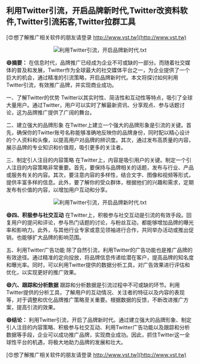 ## **利用Twitter引流，开启品牌新时代,Twitter改资料软件,Twitter引流拓客,Twitter拉群工具**

[😍想了解推广相关软件的朋友请登录 http://www.vst.tw](http://www.vst.tw)

 <center><img src="https://vst.tw/MP4/tuiguang/png/2.png" alt="利用Twitter引流，开启品牌新时代.txt"></center>

**😄摘要：**
在信息时代，品牌推广已经成为企业不可或缺的一部分。而随着社交媒体的普及和发展，Twitter作为全球最大的社交媒体平台之一，为企业提供了一个巨大的机会，通过精准的引流策略，开启品牌新时代。本文将探讨如何利用Twitter引流，有效推广品牌，并实现商业成功。

一、了解Twitter的优势
Twitter以其实时性、简洁性和互动性等特点，吸引了全球大量用户。通过Twitter，用户可以实时了解最新资讯、分享观点、参与话题讨论，这为品牌推广提供了广阔的舞台。

二、建立强大的品牌形象
在Twitter上建立一个强大的品牌形象是引流的关键。首先，确保你的Twitter账号名称能够准确地反映你的品牌身份，同时配以精心设计的个人资料和头像，以提高用户对品牌的辨识度。其次，通过发布高质量的内容，展示品牌的专业知识和价值观，吸引更多的关注者。

三、制定引人注目的内容策略
在Twitter上，内容是吸引用户的关键。制定一个引人注目的内容策略非常重要。首先，要保持与品牌相关的话题，发布与行业、产品或服务有关的内容。其次，要注意内容的多样性，结合文字、图像和视频等形式，提供丰富多样的信息。此外，要了解你的受众群体，根据他们的兴趣和需求，定期发布有价值的内容，以增加用户互动和分享。

 <center><img src="https://vst.tw/MP4/tuiguang/png/3.png" alt="利用Twitter引流，开启品牌新时代.txt"></center>

**😄四、积极参与社交互动**
在Twitter上，积极参与社交互动是引流的有效手段。回复用户的提问和评论，参与热门话题的讨论，与粉丝互动，都能够增加品牌的曝光率和影响力。此外，与其他行业专家或意见领袖进行合作，共同举办活动或推出促销，也能够扩大品牌的影响范围。

五、利用Twitter广告功能
除了自然引流，利用Twitter的广告功能也是推广品牌的有效途径。通过精准的定向投放，将品牌信息传递给潜在客户，提高品牌的知名度和曝光率。同时，可以利用Twitter提供的数据分析工具，对广告效果进行评估和优化，以实现更好的推广效果。

**😄六、跟踪和分析数据**
跟踪和分析数据是引流过程中不可或缺的环节。利用Twitter提供的分析工具，了解用户的互动情况、关注者的特征以及内容的表现等，对于调整和优化品牌推广策略至关重要。根据数据的反馈，不断改进推广方案，提高引流的效果。

**😄结论：**
利用Twitter引流，开启了品牌新时代。通过建立强大的品牌形象、制定引人注目的内容策略、积极参与社交互动、利用Twitter广告功能以及跟踪和分析数据等手段，企业可以成功推广品牌，实现商业成功。因此，抓住Twitter这一全球性平台的机遇，将极大地助力品牌的发展和壮大。

[😍想了解推广相关软件的朋友请登录 http://www.vst.tw](http://www.vst.tw)



